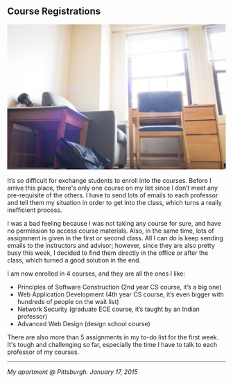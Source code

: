 ## Course Registrations

![](../../images/registrations.jpg)

It’s so difficult for exchange students to enroll into the courses. Before I arrive this place, there's only one course on my list since I don’t meet any pre-requisite of the others. I have to send lots of emails to each professor and tell them my situation in order to get into the class, which turns a really inefficient process.

I was a bad feeling because I was not taking any course for sure, and have no permission to access course materials. Also, in the same time, lots of assignment is given in the first or second class. All I can do is keep sending emails to the instructors and advisor; however, since they are also pretty busy this week, I decided to find them directly in the office or after the class, which turned a good solution in the end.

I am now enrolled in 4 courses, and they are all the ones I like:

- Principles of Software Construction (2nd year CS course, it’s a big one)
- Web Application Development (4th year CS course, it’s even bigger with hundreds of people on the wait list)
- Network Security (graduate ECE course, it’s taught by an Indian professor)
- Advanced Web Design (design school course)

There are also more than 5 assignments in my to-do list for the first week. It's tough and challenging so far, especially the time I have to talk to each professor of my courses.

---

*My apartment @ Pittsburgh. January 17, 2015*

